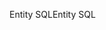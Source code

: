 <span data-ttu-id="53c26-101">Entity SQL</span><span class="sxs-lookup"><span data-stu-id="53c26-101">Entity SQL</span></span>